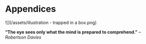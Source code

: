 # Appendices

![](/assets/illustration - trapped in a box.png)

**“The eye sees only what the mind 
is prepared to comprehend.”**
_– Robertson Davies_
